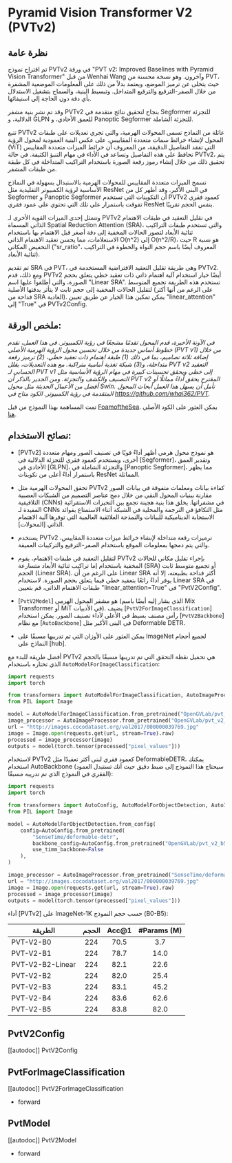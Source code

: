 # Pyramid Vision Transformer V2 (PVTv2)

## نظرة عامة

تم اقتراح نموذج PVTv2 في ورقة "PVT v2: Improved Baselines with Pyramid Vision Transformer" من قبل Wenhai Wang وآخرون. وهو نسخة محسنة من PVT، حيث يتخلى عن ترميز الموضع، ويعتمد بدلاً من ذلك على المعلومات الموضعية المشفرة من خلال الصفر-الترقيع والترقيع المتداخل. وتبسيط البنية، والسماح بتشغيل الاستدلال بأي دقة دون الحاجة إلى استيفائها.

وقد تم نشر بنية مشفر PVTv2 بنجاح لتحقيق نتائج متقدمة في Segformer للتجزئة الدلالية، و GLPN للعمق الأحادي، و Panoptic Segformer للتجزئة الشاملة.

تتبع PVTv2 عائلة من النماذج تسمى المحولات الهرمية، والتي تجري تعديلات على طبقات المحول لإنشاء خرائط سمات متعددة المقاييس. على عكس البنية العمودية لمحول الرؤية (ViT) التي تفقد التفاصيل الدقيقة، من المعروف أن خرائط الميزات متعددة المقاييس تحافظ على هذه التفاصيل وتساعد في الأداء في مهام التنبؤ الكثيفة. في حالة PVTv2، يتم تحقيق ذلك من خلال إنشاء رموز رقعة الصورة باستخدام التراكيب المتداخلة في كل طبقة من طبقات المشفر.

تسمح الميزات متعددة المقاييس للمحولات الهرمية بالاستبدال بسهولة في النماذج الأساسية لرؤية الكمبيوتر التقليدية مثل ResNet في البنى الأكبر. وقد أظهر كل من Segformer و Panoptic Segformer أن التكوينات التي تستخدم PVTv2 كعمود فقري تفوقت باستمرار على تلك التي تحتوي على عمود فقري ResNet بنفس الحجم تقريبًا.

وتتمثل إحدى الميزات القوية الأخرى لـ PVTv2 في تقليل التعقيد في طبقات الاهتمام الذاتي المسماة Spatial Reduction Attention (SRA)، والتي تستخدم طبقات التراكيب ثنائية الأبعاد لتصور الحالات المخفية إلى دقة أصغر قبل الاهتمام بها باستخدام الاستعلامات، مما يحسن تعقيد الاهتمام الذاتي O(n^2) إلى O(n^2/R)، حيث R هو نسبة التخفيض المكاني ("sr_ratio"، المعروف أيضًا باسم حجم النواة والخطوة في التراكيب ثنائية الأبعاد).

تم تقديم SRA في PVT، وهي طريقة تقليل التعقيد الافتراضية المستخدمة في PVTv2. ومع ذلك، قدم PVTv2 أيضًا خيار استخدام آلية اهتمام ذاتي ذات تعقيد خطي يتعلق بحجم الصورة، والتي أطلقوا عليها اسم "Linear SRA". تستخدم هذه الطريقة تجميع المتوسط لتقليل الحالات المخفية إلى حجم ثابت لا يتأثر بدقتها الأصلية (على الرغم من أنها أكثر فداحة من SRA العادية). يمكن تمكين هذا الخيار عن طريق تعيين "linear_attention" إلى "True" في PVTv2Config.

## ملخص الورقة:

*في الآونة الأخيرة، قدم المحول تقدمًا مشجعًا في رؤية الكمبيوتر. في هذا العمل، نقدم خطوط أساس جديدة من خلال تحسين محول الرؤية الهرمية الأصلي (PVT v1) من خلال إضافة ثلاثة تصاميم، بما في ذلك (1) طبقة اهتمام ذات تعقيد خطي، (2) ترميز رقعة متداخلة، و(3) شبكة تغذية أمامية متراكبة. مع هذه التعديلات، يقلل PVT v2 التعقيد الحسابي لـ PVT v1 إلى خطي ويحقق تحسينات كبيرة في مهام الرؤية الأساسية مثل التصنيف والكشف والتجزئة. ومن الجدير بالذكر أن PVT v2 المقترح يحقق أداءً مماثلًا أو أفضل من الأعمال الحديثة مثل محول Swin. نأمل أن يسهل هذا العمل أبحاث المحول المتقدمة في رؤية الكمبيوتر. الكود متاح في https://github.com/whai362/PVT.*

تمت المساهمة بهذا النموذج من قبل [FoamoftheSea](https://huggingface.co/FoamoftheSea). يمكن العثور على الكود الأصلي [هنا](https://github.com/whai362/PVT).

## نصائح الاستخدام:

- [PVTv2] هو نموذج محول هرمي أظهر أداءً قويًا في تصنيف الصور ومهام متعددة أخرى، ويستخدم كعمود فقري للتجزئة الدلالية في [Segformer]، وتقدير العمق الأحادي في [GLPN]، والتجزئة الشاملة في [Panoptic Segformer]، مما يظهر باستمرار أداءً أعلى من تكوينات ResNet المماثلة.

- تحقق المحولات الهرمية مثل PVTv2 كفاءة بيانات ومعلمات متفوقة في بيانات الصور مقارنة ببنيات المحول النقي من خلال دمج عناصر التصميم من الشبكات العصبية التلافيفية (CNNs) في مشفراتها. يخلق هذا بنية هجينة تجمع بين التحيزات الاستقرائية المفيدة لـ CNNs مثل التكافؤ في الترجمة والمحلية في الشبكة أثناء الاستمتاع بفوائد الاستجابة الديناميكية للبيانات والنمذجة العلائقية العالمية التي توفرها آلية الاهتمام الذاتي [المحولات].

- يستخدم PVTv2 ترميزات رقعة متداخلة لإنشاء خرائط ميزات متعددة المقاييس، والتي يتم دمجها بمعلومات الموقع باستخدام الصفر-الترقيع والتركيبات العميقة.

- لتقليل التعقيد في طبقات الاهتمام، يقوم PVTv2 بإجراء تقليل مكاني للحالات المخفية باستخدام إما تراكيب ثنائية الأبعاد متسارعة (SRA) أو تجميع متوسط ثابت الحجم (Linear SRA). على الرغم من أن Linear SRA أكثر فداحة بطبيعته، إلا أنه يوفر أداءً رائعًا بتعقيد خطي فيما يتعلق بحجم الصورة. لاستخدام Linear SRA في طبقات الاهتمام الذاتي، قم بتعيين "linear_attention=True" في "PvtV2Config".

- [`PvtV2Model`] هو مشفر المحول الهرمي (الذي يشار إليه أيضًا باسم Mix Transformer أو MiT في الأدبيات). يضيف [`PvtV2ForImageClassification`] رأس مصنف بسيط في الأعلى لأداء تصنيف الصور. يمكن استخدام [`PvtV2Backbone`] مع نظام [`AutoBackbone`] في البنى الأكبر مثل Deformable DETR.

- يمكن العثور على الأوزان التي تم تدريبها مسبقًا على ImageNet لجميع أحجام النماذج على [hub].

أفضل طريقة للبدء مع PVTv2 هي تحميل نقطة التحقق التي تم تدريبها مسبقًا بالحجم الذي تختاره باستخدام `AutoModelForImageClassification`:

```python
import requests
import torch

from transformers import AutoModelForImageClassification, AutoImageProcessor
from PIL import Image

model = AutoModelForImageClassification.from_pretrained("OpenGVLab/pvt_v2_b0")
image_processor = AutoImageProcessor.from_pretrained("OpenGVLab/pvt_v2_b0")
url = "http://images.cocodataset.org/val2017/000000039769.jpg"
image = Image.open(requests.get(url, stream=True).raw)
processed = image_processor(image)
outputs = model(torch.tensor(processed["pixel_values"]))
```

لاستخدام PVTv2 كعمود فقري لبنى أكثر تعقيدًا مثل DeformableDETR، يمكنك استخدام AutoBackbone (سيحتاج هذا النموذج إلى ضبط دقيق حيث أنك تستبدل العمود الفقري في النموذج الذي تم تدريبه مسبقًا):

```python
import requests
import torch

from transformers import AutoConfig, AutoModelForObjectDetection, AutoImageProcessor
from PIL import Image

model = AutoModelForObjectDetection.from_config(
    config=AutoConfig.from_pretrained(
        "SenseTime/deformable-detr",
        backbone_config=AutoConfig.from_pretrained("OpenGVLab/pvt_v2_b5"),
        use_timm_backbone=False
    ),
)

image_processor = AutoImageProcessor.from_pretrained("SenseTime/deformable-detr")
url = "http://images.cocodataset.org/val2017/000000039769.jpg"
image = Image.open(requests.get(url, stream=True).raw)
processed = image_processor(image)
outputs = model(torch.tensor(processed["pixel_values"]))
```

أداء [PVTv2] على ImageNet-1K حسب حجم النموذج (B0-B5):

| الطريقة           | الحجم | Acc@1 | #Params (M) |
|------------------|:----:|:-----:|:-----------:|
| PVT-V2-B0        |  224 |  70.5 |     3.7     |
| PVT-V2-B1        |  224 |  78.7 |     14.0    |
| PVT-V2-B2-Linear |  224 |  82.1 |     22.6    |
| PVT-V2-B2        |  224 |  82.0 |     25.4    |
| PVT-V2-B3        |  224 |  83.1 |     45.2    |
| PVT-V2-B4        |  224 |  83.6 |     62.6    |
| PVT-V2-B5        |  224 |  83.8 |     82.0    |

## PvtV2Config

[[autodoc]] PvtV2Config

## PvtForImageClassification

[[autodoc]] PvtV2ForImageClassification

- forward

## PvtModel

[[autodoc]] PvtV2Model

- forward